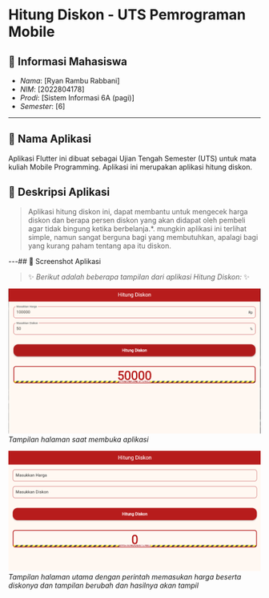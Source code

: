 # Hitung Diskon  - UTS Pemrograman Mobile

## 👤 Informasi Mahasiswa

- *Nama*: [Ryan Rambu Rabbani]
- *NIM*: [2022804178]
- *Prodi*: [Sistem Informasi 6A (pagi)]
- *Semester*: [6]

---

## 📝 Nama Aplikasi

Aplikasi Flutter ini dibuat sebagai Ujian Tengah Semester (UTS) untuk mata
kuliah Mobile Programming.
Aplikasi ini merupakan aplikasi hitung diskon.

## 📝 Deskripsi  Aplikasi

> Aplikasi hitung diskon ini, dapat membantu untuk mengecek harga diskon dan berapa persen diskon yang akan didapat oleh pembeli agar tidak bingung ketika berbelanja.*.
> mungkin aplikasi ini terlihat simple, namun sangat berguna bagi yang membutuhkan, apalagi bagi yang kurang paham tentang apa itu diskon.

---## 📸 Screenshot Aplikasi

> ✨ *Berikut adalah beberapa tampilan dari aplikasi Hitung Diskon:* ✨

![Cover Page](screenshots/tampilan_utama.png)  
*Tampilan halaman saat membuka aplikasi*

![Home Page - All](screenshots/tampilan_diskon.png)  
*Tampilan halaman utama dengan perintah memasukan harga beserta diskonya dan tampilan berubah dan hasilnya akan tampil*

